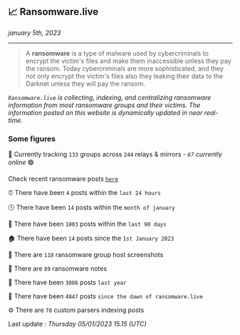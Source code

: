 ## 📈 Ransomware.live
_january 5th, 2023_

---

> A **ransomware** is a type of malware used by cybercriminals to encrypt the victim's files and make them inaccessible unless they pay the ransom. Today cybercriminals are more sophisticated, and they not only encrypt the victim's files also they leaking their data to the Darknet unless they will pay the ransom.


_`Ransomware.live` is collecting, indexing, and centralizing ransomware information from most ransomware groups and their victims. The information posted on this website is dynamically updated in near real-time._

### Some figures 

🔎 Currently tracking `133` groups across `244` relays & mirrors - _`67` currently online_ 🟢

Check recent ransomware posts [`here`](recentposts.md)


⏰ There have been `4` posts within the `last 24 hours`

🕓 There have been `14` posts within the `month of january`

📅 There have been `1003` posts within the `last 90 days`

🏚 There have been `14` posts since the `1st January 2023`

📸 There are `118` ransomware group host screenshots

📝 There are `89` ransomware notes

🚀 There have been `3086` posts `last year`

🐣 There have been `4847` posts `since the dawn of ransomware.live`

⚙️ There are `70` custom parsers indexing posts



Last update : _Thursday 05/01/2023 15.15 (UTC)_

